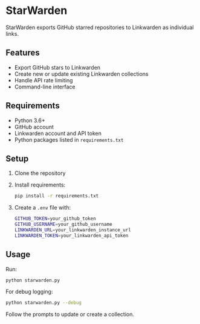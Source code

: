# StarWarden

StarWarden exports GitHub starred repositories to Linkwarden as individual links.

## Features

- Export GitHub stars to Linkwarden
- Create new or update existing Linkwarden collections
- Handle API rate limiting
- Command-line interface

## Requirements

- Python 3.6+
- GitHub account
- Linkwarden account and API token
- Python packages listed in `requirements.txt`

## Setup

1. Clone the repository
2. Install requirements:

   ```bash
   pip install -r requirements.txt
   ```

3. Create a `.env` file with:

   ```bash
   GITHUB_TOKEN=your_github_token
   GITHUB_USERNAME=your_github_username
   LINKWARDEN_URL=your_linkwarden_instance_url
   LINKWARDEN_TOKEN=your_linkwarden_api_token
   ```

## Usage

Run:

```bash
python starwarden.py
```

For debug logging:

```bash
python starwarden.py --debug
```

Follow the prompts to update or create a collection.
